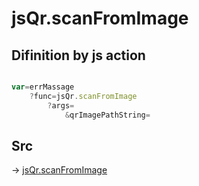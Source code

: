 # jsQr.scanFromImage

## Difinition by js action

```js.js

var=errMassage
	?func=jsQr.scanFromImage
		?args=
			&qrImagePathString=
```

## Src

-> [jsQr.scanFromImage](https://github.com/puutaro/CommandClick/blob/master/app/src/main/java/com/puutaro/commandclick/fragment_lib/terminal_fragment/js_interface/qr/JsQr.kt#L89)


